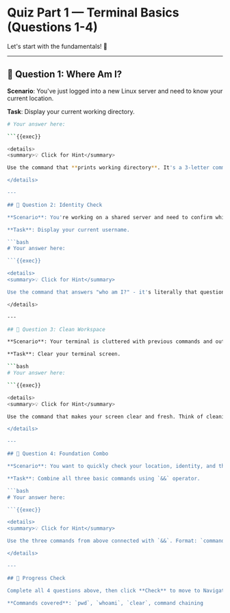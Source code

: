# Quiz Part 1 — Terminal Basics (Questions 1-4)

Let's start with the fundamentals! 🎯

---

## 📝 Question 1: Where Am I?

**Scenario**: You've just logged into a new Linux server and need to know your current location.

**Task**: Display your current working directory.

```bash
# Your answer here:

```{{exec}}

<details>
<summary>💡 Click for Hint</summary>

Use the command that **prints working directory**. It's a 3-letter command that shows your current location in the filesystem.

</details>

---

## 📝 Question 2: Identity Check

**Scenario**: You're working on a shared server and need to confirm which user account you're logged in as.

**Task**: Display your current username.

```bash
# Your answer here:

```{{exec}}

<details>
<summary>💡 Click for Hint</summary>

Use the command that answers "who am I?" - it's literally that question but without spaces and as one word.

</details>

---

## 📝 Question 3: Clean Workspace

**Scenario**: Your terminal is cluttered with previous commands and output. You want to start fresh.

**Task**: Clear your terminal screen.

```bash
# Your answer here:

```{{exec}}

<details>
<summary>💡 Click for Hint</summary>

Use the command that makes your screen clear and fresh. Think of cleaning a whiteboard. There's also a keyboard shortcut: Ctrl+L

</details>

---

## 📝 Question 4: Foundation Combo

**Scenario**: You want to quickly check your location, identity, and then clean your screen - all in one command line.

**Task**: Combine all three basic commands using `&&` operator.

```bash
# Your answer here:

```{{exec}}

<details>
<summary>💡 Click for Hint</summary>

Use the three commands from above connected with `&&`. Format: `command1 && command2 && command3`

</details>

---

## 🎯 Progress Check

Complete all 4 questions above, then click **Check** to move to Navigation Mastery!

**Commands covered**: `pwd`, `whoami`, `clear`, command chaining